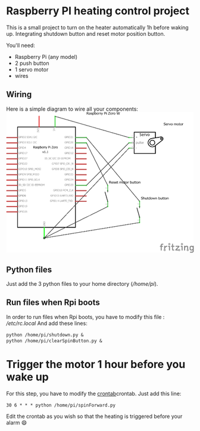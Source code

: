 # Raspberry PI heating control project

This is a small project to turn on the heater automatically 1h before waking up.
Integrating shutdown button and reset motor position button.

You'll need:
- Raspberry Pi (any model)
- 2 push button
- 1 servo motor
- wires

## Wiring

Here is a simple diagram to wire all your components:
![Wire diagram](https://raw.githubusercontent.com/RemiRbt/raspberry-pi-heating-control/master/diagram.png "Wire diagram")

## Python files

Just add the 3 python files to your home directory (*/home/pi*).

## Run files when Rpi boots

In order to run files when Rpi boots, you have to modify this file :
*/etc/rc.local*
And add these lines:
```
python /home/pi/shutdown.py &
python /home/pi/clearSpinButton.py &
```

# Trigger the motor 1 hour before you wake up

For this step, you have to modify the [crontab](http://github.com)crontab.
Just add this line:
```
30 6 * * * python /home/pi/spinForward.py
```
Edit the crontab as you wish so that the heating is triggered before your alarm :smile: